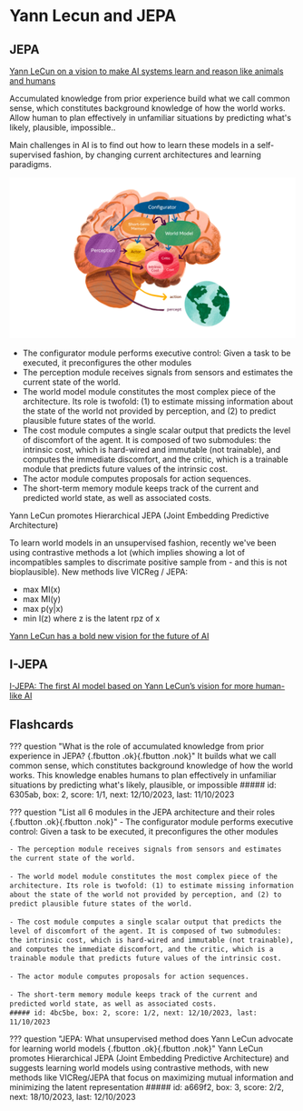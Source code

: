 # Yann Lecun and JEPA

## JEPA

[Yann LeCun on a vision to make AI systems learn and reason like animals and humans](https://ai.facebook.com/blog/yann-lecun-advances-in-ai-research/)

Accumulated knowledge from prior experience build what we call common sense, which constitutes background knowledge of how the world works.
Allow human to plan effectively in unfamiliar situations by predicting what's likely, plausible, impossible..

Main challenges in AI is to find out how to learn these models in a self-supervised fashion, by changing current architectures and learning paradigms.

![Architecture for autonomus intelligence](fig/jepa_ylecun_archi.png)

- The configurator module performs executive control: Given a task to be executed, it preconfigures the other modules
- The perception module receives signals from sensors and estimates the current state of the world.
- The world model module constitutes the most complex piece of the architecture. Its role is twofold: (1) to estimate missing information about the state of the world not provided by perception, and (2) to predict plausible future states of the world.
- The cost module computes a single scalar output that predicts the level of discomfort of the agent. It is composed of two submodules: the intrinsic cost, which is hard-wired and immutable (not trainable), and computes the immediate discomfort, and the critic, which is a trainable module that predicts future values of the intrinsic cost.
- The actor module computes proposals for action sequences.
- The short-term memory module keeps track of the current and predicted world state, as well as associated costs.

Yann LeCun promotes Hierarchical JEPA (Joint Embedding Predictive Architecture)

To learn world models in an unsupervised fashion, recently we've been using contrastive methods a lot (which implies showing a lot of incompatibles samples to discrimate positive sample from - and this is not bioplausible). New methods live VICReg / JEPA:

- max MI(x)
- max MI(y)
- max p(y|x)
- min I(z) where z is the latent rpz of x

[Yann LeCun has a bold new vision for the future of AI](https://www.technologyreview.com/2022/06/24/1054817/yann-lecun-bold-new-vision-future-ai-deep-learning-meta/)

## I-JEPA

[I-JEPA: The first AI model based on Yann LeCun’s vision for more human-like AI](https://ai.facebook.com/blog/yann-lecun-ai-model-i-jepa/)

## Flashcards
??? question "What is the role of accumulated knowledge from prior experience in JEPA? [](){.fbutton .ok}[](){.fbutton .nok}"
    It builds what we call common sense, which constitutes background knowledge of how the world works. This knowledge enables humans to plan effectively in unfamiliar situations by predicting what's likely, plausible, or impossible
    ##### id: 6305ab, box: 2, score: 1/1, next: 12/10/2023, last: 11/10/2023

??? question "List all 6 modules in the JEPA architecture and their roles [](){.fbutton .ok}[](){.fbutton .nok}"
    - The configurator module performs executive control: Given a task to be executed, it preconfigures the other modules

    - The perception module receives signals from sensors and estimates the current state of the world.

    - The world model module constitutes the most complex piece of the architecture. Its role is twofold: (1) to estimate missing information about the state of the world not provided by perception, and (2) to predict plausible future states of the world.

    - The cost module computes a single scalar output that predicts the level of discomfort of the agent. It is composed of two submodules: the intrinsic cost, which is hard-wired and immutable (not trainable), and computes the immediate discomfort, and the critic, which is a trainable module that predicts future values of the intrinsic cost.

    - The actor module computes proposals for action sequences.

    - The short-term memory module keeps track of the current and predicted world state, as well as associated costs.
    ##### id: 4bc5be, box: 2, score: 1/2, next: 12/10/2023, last: 11/10/2023

??? question "JEPA: What unsupervised method does Yann LeCun advocate for learning world models [](){.fbutton .ok}[](){.fbutton .nok}"
    Yann LeCun promotes Hierarchical JEPA (Joint Embedding Predictive Architecture) and suggests learning world models using contrastive methods, with new methods like VICReg/JEPA that focus on maximizing mutual information and minimizing the latent representation
    ##### id: a669f2, box: 3, score: 2/2, next: 18/10/2023, last: 12/10/2023
